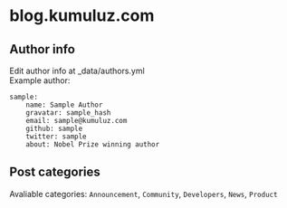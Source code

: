 # blog.kumuluz.com

## Author info

Edit author info at _data/authors.yml  
Example author:
```
sample:
    name: Sample Author
    gravatar: sample_hash
    email: sample@kumuluz.com
    github: sample
    twitter: sample
    about: Nobel Prize winning author
```

## Post categories
Avaliable categories: `Announcement`, `Community`, `Developers`, `News`, `Product`
